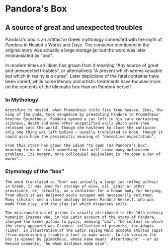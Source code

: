 # Pandora's Box

## A source of great and unexpected troubles

Pandora's box is an artifact in Greek mythology connected with the myth of Pandora in Hesiod's Works and Days. The container mentioned in the original story was actually a large storage jar but the word was later mistranslated as "box".

In modern times an idiom has grown from it meaning "Any source of great and unexpected troubles", or alternatively "A present which seems valuable but which in reality is a curse". Later depictions of the fatal container have been varied, while some literary and artistic treatments have focused more on the contents of the idiomatic box than on Pandora herself.

### In Mythology

```
According to Hesiod, when Prometheus stole fire from heaven, Zeus, the king of the gods, took vengeance by presenting Pandora to Prometheus' brother Epimetheus. Pandora opened a jar left in his care containing sickness, death and many other unspecified evils which were then released into the world. Though she hastened to close the container, only one thing was left behind – usually translated as Hope, though it could also have the pessimistic meaning of "deceptive expectation".

From this story has grown the idiom "to open (a) Pandora's box", meaning to do or start something that will cause many unforeseen problems. Its modern, more colloquial equivalent is "to open a can of worms".
```

### Etymology of the "box"

```
The word translated as "box" was actually a large jar (πίθος pithos) in Greek. It was used for storage of wine, oil, grain or other provisions, or, ritually, as a container for a human body for burying, from which it was believed souls escaped and necessarily returned. Many scholars see a close analogy between Pandora herself, who was made from clay, and the clay jar which dispenses evils.

The mistranslation of pithos is usually attributed to the 16th century humanist Erasmus who, in his Latin account of the story of Pandora, changed the Greek pithos to pyxis, meaning "box". The context in which the story appeared was Erasmus' collection of proverbs, the Adagia (1508), in illustration of the Latin saying Malo accepto stultus sapit (from experiencing trouble a fool is made wise). In his version the box is opened by Epimetheus, whose name means 'Afterthought' – or as Hesiod comments, "he whom mistakes made wise".
```
